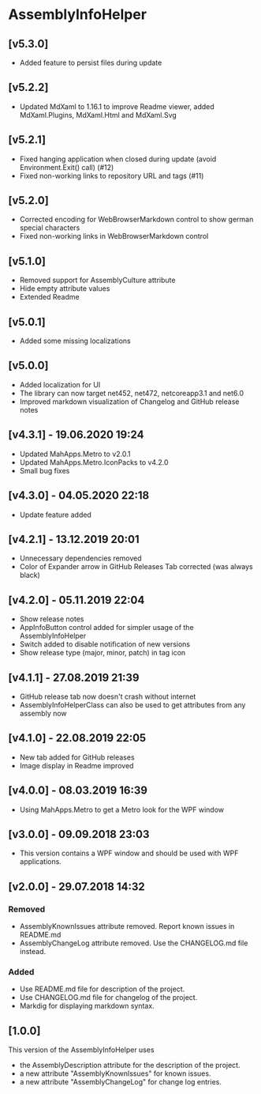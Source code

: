 # AssemblyInfoHelper

## [v5.3.0]

- Added feature to persist files during update

## [v5.2.2]

- Updated MdXaml to 1.16.1 to improve Readme viewer, added MdXaml.Plugins, MdXaml.Html and MdXaml.Svg

## [v5.2.1]

- Fixed hanging application when closed during update (avoid Environment.Exit() call) (#12)
- Fixed non-working links to repository URL and tags (#11)

## [v5.2.0]

- Corrected encoding for WebBrowserMarkdown control to show german special characters
- Fixed non-working links in WebBrowserMarkdown control

## [v5.1.0]

- Removed support for AssemblyCulture attribute
- Hide empty attribute values
- Extended Readme

## [v5.0.1]

- Added some missing localizations

## [v5.0.0]

- Added localization for UI
- The library can now target net452, net472, netcoreapp3.1 and net6.0
- Improved markdown visualization of Changelog and GitHub release notes

## [v4.3.1] - 19.06.2020 19:24

- Updated MahApps.Metro to v2.0.1
- Updated MahApps.Metro.IconPacks to v4.2.0
- Small bug fixes

## [v4.3.0] - 04.05.2020 22:18

- Update feature added

## [v4.2.1] - 13.12.2019 20:01
 
- Unnecessary dependencies removed
- Color of Expander arrow in GitHub Releases Tab corrected (was always black)

## [v4.2.0] - 05.11.2019 22:04

- Show release notes
- AppInfoButton control added for simpler usage of the AssemblyInfoHelper
- Switch added to disable notification of new versions
- Show release type (major, minor, patch) in tag icon

## [v4.1.1] - 27.08.2019 21:39

- GitHub release tab now doesn't crash without internet
- AssemblyInfoHelperClass can also be used to get attributes from any assembly now

## [v4.1.0] - 22.08.2019 22:05

- New tab added for GitHub releases
- Image display in Readme improved

## [v4.0.0] - 08.03.2019 16:39

- Using MahApps.Metro to get a Metro look for the WPF window

## [v3.0.0] - 09.09.2018 23:03

- This version contains a WPF window and should be used with WPF applications.

## [v2.0.0] - 29.07.2018 14:32
### Removed
- AssemblyKnownIssues attribute removed. Report known issues in README.md
- AssemblyChangeLog attribute removed. Use the CHANGELOG.md file instead.

### Added
- Use README.md file for description of the project.
- Use CHANGELOG.md file for changelog of the project.
- Markdig for displaying markdown syntax.

## [1.0.0]
This version of the AssemblyInfoHelper uses
- the AssemblyDescription attribute for the description of the project.
- a new attribute "AssemblyKnownIssues" for known issues.
- a new attribute "AssemblyChangeLog" for change log entries.

